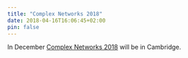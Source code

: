 ```yaml
---
title: "Complex Networks 2018"
date: 2018-04-16T16:06:45+02:00
pin: false
---
```


In December [Complex Networks 2018](https://www.complexnetworks.org/) will be
in Cambridge.
